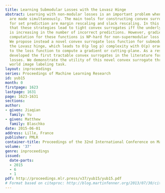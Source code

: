 ```yaml
---
title: Learning Submodular Losses with the Lovasz Hinge
abstract: Learning with non-modular losses is an important problem when sets of predictions
  are made simultaneously. The main tools for constructing convex surrogate loss functions
  for set prediction are margin rescaling and slack rescaling. In this work, we show
  that these strategies lead to tight convex surrogates iff the underlying loss function
  is increasing in the number of incorrect predictions. However, gradient or cutting-plane
  computation for these functions is NP-hard for non-supermodular loss functions.
  We propose instead a novel convex surrogate loss function for submodular losses,
  the Lovasz hinge, which leads to O(p log p) complexity with O(p) oracle accesses
  to the loss function to compute a gradient or cutting-plane. As a result, we have
  developed the first tractable convex surrogates in the literature for submodular
  losses. We demonstrate the utility of this novel convex surrogate through a real
  world image labeling task.
layout: inproceedings
series: Proceedings of Machine Learning Research
id: yub15
month: 0
firstpage: 1623
lastpage: 1631
page: 1623-1631
sections: 
author:
- given: Jiaqian
  family: Yu
- given: Matthew
  family: Blaschko
date: 2015-06-01
address: Lille, France
publisher: PMLR
container-title: Proceedings of the 32nd International Conference on Machine Learning
volume: '37'
genre: inproceedings
issued:
  date-parts:
  - 2015
  - 6
  - 1
pdf: http://proceedings.mlr.press/v37/yub15/yub15.pdf
# Format based on citeproc: http://blog.martinfenner.org/2013/07/30/citeproc-yaml-for-bibliographies/
---
```

